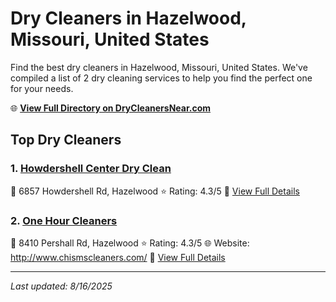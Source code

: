 # Dry Cleaners in Hazelwood, Missouri, United States

Find the best dry cleaners in Hazelwood, Missouri, United States. We've compiled a list of 2 dry cleaning services to help you find the perfect one for your needs.

🌐 **[View Full Directory on DryCleanersNear.com](https://drycleanersnear.com/city/US/Missouri/Hazelwood)**

## Top Dry Cleaners

### 1. [Howdershell Center Dry Clean](https://drycleanersnear.com/dryCleaner/686f1ef11cef475d4de83f4a/howdershell-center-dry-clean)
📍 6857 Howdershell Rd, Hazelwood
⭐ Rating: 4.3/5
🔗 [View Full Details](https://drycleanersnear.com/dryCleaner/686f1ef11cef475d4de83f4a/howdershell-center-dry-clean)

### 2. [One Hour Cleaners](https://drycleanersnear.com/dryCleaner/686f1f561cef475d4de84260/one-hour-cleaners)
📍 8410 Pershall Rd, Hazelwood
⭐ Rating: 4.3/5
🌐 Website: http://www.chismscleaners.com/
🔗 [View Full Details](https://drycleanersnear.com/dryCleaner/686f1f561cef475d4de84260/one-hour-cleaners)


---

*Last updated: 8/16/2025*
